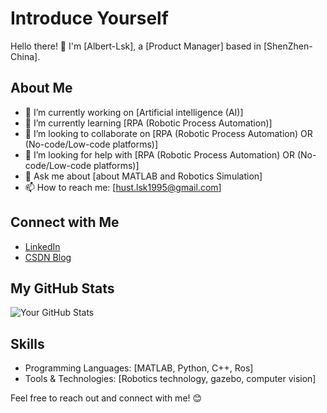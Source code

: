# Introduce Yourself

Hello there! 👋 I'm [Albert-Lsk], a [Product Manager] based in [ShenZhen-China]. 

## About Me

- 🔭 I’m currently working on [Artificial intelligence (AI)]
- 🌱 I’m currently learning [RPA (Robotic Process Automation)]
- 👯 I’m looking to collaborate on [RPA (Robotic Process Automation) OR (No-code/Low-code platforms)]
- 🤔 I’m looking for help with [RPA (Robotic Process Automation) OR (No-code/Low-code platforms)]
- 💬 Ask me about [about MATLAB and Robotics Simulation]
- 📫 How to reach me: [hust.lsk1995@gmail.com]

## Connect with Me

- [LinkedIn](https://www.linkedin.com/in/%E6%88%90%E6%9D%83-%E5%88%98-1670a6200/)
- [CSDN Blog](https://blog.csdn.net/AlbertDS?type=blog)

## My GitHub Stats

![Your GitHub Stats](https://github-readme-stats.vercel.app/api?username=YourGitHubUsername&show_icons=true&theme=radical)

## Skills

- Programming Languages: [MATLAB, Python, C++, Ros]
- Tools & Technologies: [Robotics technology, gazebo, computer vision]

Feel free to reach out and connect with me! 😊
